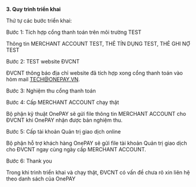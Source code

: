 **3. Quy trình triển khai** 

Thứ tự các bước triển khai:  
  
Bước 1: Tích hợp cổng thanh toán trên môi trường TEST

Thông tin MERCHANT ACCOUNT TEST, THẺ TÍN DỤNG TEST, THẺ GHI NỢ TEST

Bước 2: TEST website ĐVCNT

ĐVCNT thông báo địa chỉ website đã tích hợp xong cổng thanh toán vào hòm mail TECH@ONEPAY.VN.

Bước 3: Nghiệm thu cổng thanh toán

Bước 4: Cấp MERCHANT ACCOUNT chạy thật

Bộ phận kỹ thuật OnePAY sẽ gửi file thông tin MERCHANT ACCOUNT cho ĐVCNT khi OnePAY nhận được bản nghiệm thu.

Bước 5: Cấp tài khoản Quản trị giao dịch online

Bộ phận hỗ trợ khách hàng OnePAY sẽ gửi file tài khoản Quản trị giao dịch cho ĐVCNT ngay cùng ngày cấp MERCHANT ACCOUNT.

Bước 6: Thank you

Trong khi trình triển khai và chạy thật, ĐVCNT có vấn đề chưa rõ xin liên hệ theo danh sách của OnePAY